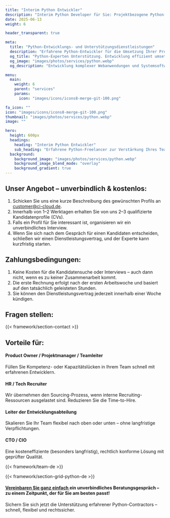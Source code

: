 ```yaml
---
title: "Interim Python Entwickler"
description: "Interim Python Developer für Sie: Projektbezogene Python-Entwicklung mit erfahrenen Freiberuflern – schnell, flexibel und rechtssicher."
date: 2025-06-13
weight: 6

header_transparent: true

meta: 
  title: "Python-Entwicklungs- und Unterstützungsdienstleistungen"
  description: "Erfahrene Python-Entwickler für die Umsetzung Ihrer Projekte oder als flexible Verstärkung Ihres Teams"
  og_title: "Python-Experten Unterstützung. Entwicklung effizient umsetzen"
  og_image: "images/photos/services/python.webp"
  og_description: "Entwicklung komplexer Webanwendungen und Systemsoftware mit erfahrenen Python-Experten."

menu:
  main:
    weight: 6
    parent: "services"
    params:
      icon: "images/icons/icons8-merge-git-100.png"

fa_icon: ""
icon: "images/icons/icons8-merge-git-100.png"
thumbnail: "images/photos/services/python.webp"
image: ""

hero:
  height: 600px
  headings:
    heading: "Interim Python Entwickler"
    sub_heading: "Erfahrene Python-Freelancer zur Verstärkung Ihres Teams."
  background:
    background_image: "images/photos/services/python.webp"
    background_image_blend_mode: "overlay"
    background_gradient: true
---
```


## Unser Angebot – unverbindlich & kostenlos:
1. Schicken Sie uns eine kurze Beschreibung des gewünschten Profils an customer@ci-cloud.de.
2. Innerhalb von 1–2 Werktagen erhalten Sie von uns 2–3 qualifizierte Kandidatenprofile (CVs).
3. Falls ein Profil für Sie interessant ist, organisieren wir ein unverbindliches Interview.
4. Wenn Sie sich nach dem Gespräch für einen Kandidaten entscheiden, schließen wir einen Dienstleistungsvertrag, und der Experte kann kurzfristig starten.

## Zahlungsbedingungen:
1. Keine Kosten für die Kandidatensuche oder Interviews – auch dann nicht, wenn es zu keiner Zusammenarbeit kommt.
2. Die erste Rechnung erfolgt nach der ersten Arbeitswoche und basiert auf den tatsächlich geleisteten Stunden.
3. Sie können den Dienstleistungsvertrag jederzeit innerhalb einer Woche kündigen.

## Fragen stellen:
{{< framework/section-contact >}}

## Vorteile für:
#### <i class="fas fa-check mr-1 primary-color"></i> Product Owner / Projektmanager / Teamleiter
Füllen Sie Kompetenz- oder Kapazitätslücken in Ihrem Team schnell mit erfahrenen Entwicklern.
#### <i class="fas fa-check mr-1 primary-color"></i> HR / Tech Recruiter
Wir übernehmen den Sourcing-Prozess, wenn interne Recruiting-Ressourcen ausgelastet sind. Reduzieren Sie die Time-to-Hire.
#### <i class="fas fa-check mr-1 primary-color"></i> Leiter der Entwicklungsabteilung
Skalieren Sie Ihr Team flexibel nach oben oder unten – ohne langfristige Verpflichtungen.
#### <i class="fas fa-check mr-1 primary-color"></i> CTO / CIO
Eine kosteneffiziente (besonders langfristig), rechtlich konforme Lösung mit geprüfter Qualität.

{{< framework/team-de >}}

{{< framework/section-grid-python-de >}}

#### <a href="https://calendly.com/customer-ci-cloud/cirro-cloud-consulting">Vereinbaren Sie ganz einfach </a> ein unverbindliches Beratungsgespräch – zu einem Zeitpunkt, der für Sie am besten passt!
Sichern Sie sich jetzt die Unterstützung erfahrener Python-Contractors – schnell, flexibel und rechtssicher.